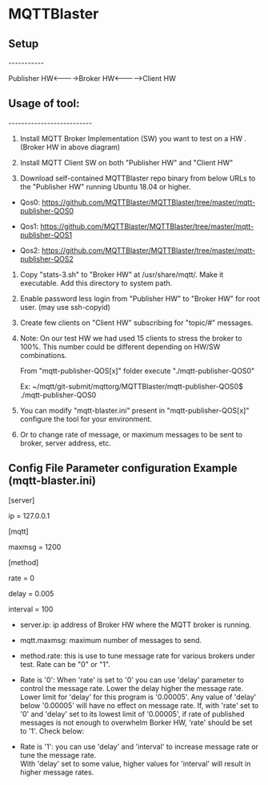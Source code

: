 # **MQTTBlaster**

## **Setup**

\-----------

Publisher HW\<----\>Broker HW\<-----\>Client HW

## **Usage of tool:**

\--------------------------

1.  Install MQTT Broker Implementation (SW) you want to test on a HW . (Broker
    HW in above diagram)

2.  Install MQTT Client SW on both "Publisher HW" and "Client HW"

3.  Download self-contained MQTTBlaster repo binary from below URLs to the
    "Publisher HW" running Ubuntu 18.04 or higher.

-   Qos0:
    <https://github.com/MQTTBlaster/MQTTBlaster/tree/master/mqtt-publisher-QOS0>

-   Qos1:
    <https://github.com/MQTTBlaster/MQTTBlaster/tree/master/mqtt-publisher-QOS1>

-   Qos2:
    <https://github.com/MQTTBlaster/MQTTBlaster/tree/master/mqtt-publisher-QOS2>

1.  Copy "stats-3.sh" to "Broker HW" at /usr/share/mqtt/. Make it executable.
    Add this directory to system path.

2.  Enable password less login from "Publisher HW" to "Broker HW" for root user.
    (may use ssh-copyid)

3.  Create few clients on "Client HW" subscribing for "topic/\#" messages.

4.  Note: On our test HW we had used 15 clients to stress the broker to 100%.
    This number could be different depending on HW/SW combinations.

    From "mqtt-publisher-QOS[x]" folder execute "./mqtt-publisher-QOS0"

    Ex: \~/mqtt/git-submit/mqttorg/MQTTBlaster/mqtt-publisher-QOS0\$
    ./mqtt-publisher-QOS0

5.  You can modify "mqtt-blaster.ini" present in "mqtt-publisher-QOS[x]"
    configure the tool for your environment.

6.  Or to change rate of message, or maximum messages to be sent to broker,
    server address, etc.

**Config File Parameter configuration Example (mqtt-blaster.ini)**  
--------------------------------------------------------------------------------------

[server]

ip = 127.0.0.1

  
[mqtt]

maxmsg = 1200

  
[method]

rate = 0

delay = 0.005

interval = 100

-   server.ip: ip address of Broker HW where the MQTT broker is running.

-   mqtt.maxmsg: maximum number of messages to send.

-   method.rate: this is use to tune message rate for various brokers under
    test. Rate can be "0" or "1".

-   Rate is '0': When 'rate' is set to '0' you can use 'delay' parameter to
    control the message rate. Lower the delay higher the message rate.  
    Lower limit for 'delay' for this program is '0.00005'. Any value of 'delay'
    below '0.00005' will have no effect on message rate. If, with 'rate' set to
    '0' and 'delay' set to its lowest limit of '0.00005', if rate of published
    messages is not enough to overwhelm Borker HW, 'rate' should be set to '1'.
    Check below:

-   Rate is '1': you can use 'delay' and 'interval' to increase message rate or
    tune the message rate.  
    With 'delay' set to some value, higher values for 'interval' will result in
    higher message rates.
